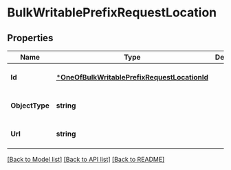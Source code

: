 # BulkWritablePrefixRequestLocation

## Properties
Name | Type | Description | Notes
------------ | ------------- | ------------- | -------------
**Id** | [***OneOfBulkWritablePrefixRequestLocationId**](OneOfBulkWritablePrefixRequestLocationId.md) |  | [optional] [default to null]
**ObjectType** | **string** |  | [optional] [default to null]
**Url** | **string** |  | [optional] [default to null]

[[Back to Model list]](../README.md#documentation-for-models) [[Back to API list]](../README.md#documentation-for-api-endpoints) [[Back to README]](../README.md)

